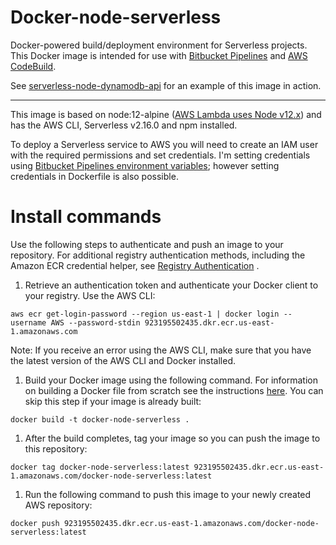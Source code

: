 # Docker-node-serverless

Docker-powered build/deployment environment for Serverless projects. This Docker image is intended for use with [Bitbucket Pipelines](https://bitbucket.org/product/features/pipelines) and [AWS CodeBuild](https://aws.amazon.com/codebuild).

See [serverless-node-dynamodb-api](https://github.com/jch254/serverless-node-dynamodb-api) for an example of this image in action.

---

This image is based on node:12-alpine ([AWS Lambda uses Node v12.x](http://docs.aws.amazon.com/lambda/latest/dg/current-supported-versions.html)) and has the AWS CLI, Serverless v2.16.0 and npm installed.

To deploy a Serverless service to AWS you will need to create an IAM user with the required permissions and set credentials. I'm setting credentials using [Bitbucket Pipelines environment variables](https://confluence.atlassian.com/bitbucket/environment-variables-in-bitbucket-pipelines-794502608.html); however setting credentials in Dockerfile is also possible.

# Install commands

Use the following steps to authenticate and push an image to your repository. For additional registry authentication methods, including the Amazon ECR credential helper, see [Registry Authentication](http://docs.aws.amazon.com/AmazonECR/latest/userguide/Registries.html#registry_auth) .

1. Retrieve an authentication token and authenticate your Docker client to your registry.
    Use the AWS CLI:

```
aws ecr get-login-password --region us-east-1 | docker login --username AWS --password-stdin 923195502435.dkr.ecr.us-east-1.amazonaws.com
```

Note: If you receive an error using the AWS CLI, make sure that you have the latest version of the AWS CLI and Docker installed.

1. Build your Docker image using the following command. For information on building a Docker file from scratch see the instructions [here](http://docs.aws.amazon.com/AmazonECS/latest/developerguide/docker-basics.html). You can skip this step if your image is already built:

```
docker build -t docker-node-serverless .
```

1. After the build completes, tag your image so you can push the image to this repository:

```
docker tag docker-node-serverless:latest 923195502435.dkr.ecr.us-east-1.amazonaws.com/docker-node-serverless:latest
```

1. Run the following command to push this image to your newly created AWS repository:

```
docker push 923195502435.dkr.ecr.us-east-1.amazonaws.com/docker-node-serverless:latest
```


